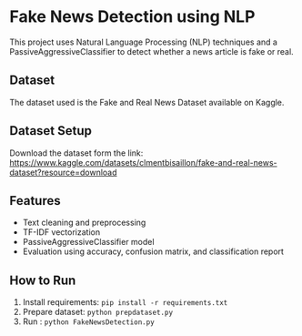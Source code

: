 
# Fake News Detection using NLP

This project uses Natural Language Processing (NLP) techniques and a PassiveAggressiveClassifier to detect whether a news article is fake or real.

## Dataset
The dataset used is the Fake and Real News Dataset available on Kaggle.

## Dataset Setup
Download the dataset form the link:  https://www.kaggle.com/datasets/clmentbisaillon/fake-and-real-news-dataset?resource=download

## Features
- Text cleaning and preprocessing
- TF-IDF vectorization
- PassiveAggressiveClassifier model
- Evaluation using accuracy, confusion matrix, and classification report

## How to Run
1. Install requirements: `pip install -r requirements.txt`
2. Prepare dataset: `python prepdataset.py`
3. Run : `python FakeNewsDetection.py`


